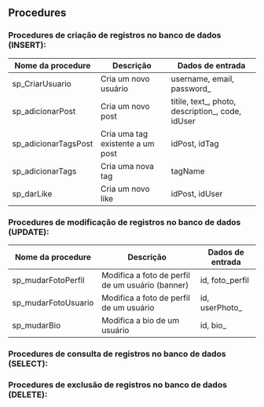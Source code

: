 ## Procedures

### Procedures de criação de registros no banco de dados (INSERT):
| Nome da procedure | Descrição | Dados de entrada |
| ----------------- | --------- | ---------------- |
| sp_CriarUsuario | Cria um novo usuário | username, email, password_ |
| sp_adicionarPost | Cria um novo post | titile, text_, photo, description_, code, idUser |
| sp_adicionarTagsPost | Cria uma tag existente a um post | idPost, idTag |
| sp_adicionarTags | Cria uma nova tag | tagName |
| sp_darLike | Cria um novo like | idPost, idUser |

### Procedures de modificação de registros no banco de dados (UPDATE):
| Nome da procedure | Descrição | Dados de entrada |
| ----------------- | --------- | ---------------- |
| sp_mudarFotoPerfil | Modifica a foto de perfil de um usuário (banner) | id, foto_perfil |
| sp_mudarFotoUsuario | Modifica a foto de perfil de um usuário | id, userPhoto_ |
| sp_mudarBio | Modifica a bio de um usuário | id, bio_ |


### Procedures de consulta de registros no banco de dados (SELECT):

### Procedures de exclusão de registros no banco de dados (DELETE):
